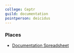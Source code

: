```yaml
---
college: Ceptr
guild: documentation
pointperson: deicidus
---
```

### Places
* [Documentation Spreadsheet](https://docs.google.com/spreadsheets/d/1X9MB7JVKZ2_nvaC9jIAQRAdFwyDiJbArLPCz8g4PVQg/edit)
